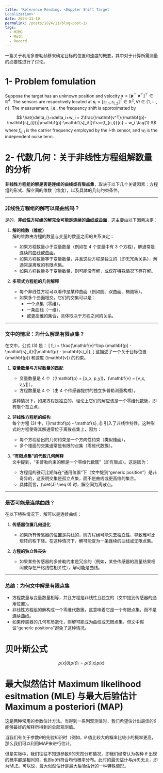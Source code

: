 ```yaml
---
title: 'Reference Reading: <Doppler Shift Target
Localization>'
date: 2024-11-10
permalink: /posts/2024/11/blog-post-1/
tags:
  - MIMO
  - Math
  - Record
---
```



一篇关于利用多普勒频移来确定目标的位置和速度的概要，其中对于计算所需测量的必要性进行了讨论。


1- Problem fomulation
===
Suppose the target has an unknown position and velocity $\mathbf{x}=[{\mathbf{p}}^{\top}~\mathbf{v}^{\top}]^{\top}\in\mathbb{R}^{4}$. The sensors are respectively located at $\mathbf{s}_i=[s_{i,1}, s_{i,2}]^T \in \mathbb{R}^2, \forall i \in \{1,\cdots, n\}$. The measurement, i,e., the frequency shift is approximated by

$$
\hat{\delta_i}=\delta_i+w_i
              = 2\frac{\mathbf{v^T}(\mathbf{p}-\mathbf{s}_i)}{\|\mathbf{p}-\mathbf{s}_i\|}\frac{f_{c,i}}{c} + w_i
              \tag{1}
$$
where ${f_{c,i}}$ is the carrier frequency employed by the $i$-th sensor, and $w_i$ is the independent noise term.


2- 代数几何：关于非线性方程组解数量的分析
======
**非线性方程组的解是否是连续的曲线或有限点集**，取决于以下几个关键因素：方程组的形式、解空间的维数（维度），以及具体的几何约束条件。

---

### **非线性方程组的解可以是曲线吗？**
是的，**非线性方程组的解完全可能是连续的曲线或曲面**，这主要由以下因素决定：

1. **解的维数（维度）**  
   解的维数由方程的数量与变量的数量之间的关系决定：
   - 如果方程数量小于变量数量（例如在 4 个变量中有 3 个方程），解通常是连续的曲线或曲面。
   - 如果方程数量等于变量数量，并且这些方程是独立的（即无冗余关系），解通常是离散的有限点集。
   - 如果方程数量多于变量数量，则可能没有解，或仅在特殊情况下存在解。

2. **多项式方程组的几何解释**  
   - 每个非线性方程可以看作是某种曲面（例如圆、双曲面、椭圆等）。
   - 如果多个曲面相交，它们的交集可以是：
     - 一个点集（零维），
     - 一条曲线（一维），
     - 或更高维的集合，具体取决于方程之间的关系。

---

### **文中的情况：为什么解是有限点集？**

在文中，公式 (3) 是：
\[
f_i = \frac{\mathbf{v}^\top (\mathbf{p} - \mathbf{s}_i)}{\|\mathbf{p} - \mathbf{s}_i\|},
\]
这描述了一个关于目标位置 \(\mathbf{p}\) 和速度 \(\mathbf{v}\) 的约束。

1. **变量数量与方程数量的匹配**  
   - 变量数量是 4 个（\(\mathbf{p} = [p_x, p_y]\)，\(\mathbf{v} = [v_x, v_y]\)），
   - 方程数量是 4 个（由 4 个传感器提供的独立多普勒测量构成）。  

   这种情况下，如果方程是独立的，理论上它们的解应该是一个零维代数簇，即有限个孤立点。

2. **非线性方程组的结构**  
   每个方程 (3) 中，\(\|\mathbf{p} - \mathbf{s}_i\|\) 引入了非线性特性。这种形式的方程使得其解通常位于离散点集上，因为：
   - 每个方程给出的几何约束是一个方向性约束（类似锥面），
   - 多个锥面的交集通常是有限的点集（零维代数簇）。

3. **“有限点集”的代数几何解释**  
   文中提到，“多普勒约束的解是一个零维代数簇”（即有限点）。这是因为：
   - 方程组的雅可比矩阵在“通用位置”下（文中提到“generic position”）是非奇异的，这表明交集是孤立点集，而不是曲线或更高维的集合。
   - 具体而言，\(\det(J) \neq 0\) 时，解空间为离散点。

---

### **是否可能是连续曲线？**
在以下特殊情况下，解可以是连续曲线：

1. **传感器位置几何退化**  
   - 如果所有传感器的位置是共线的，则方程组可能失去独立性，导致雅可比矩阵的秩下降。在这种情况下，解可能变为一条连续的曲线或无限点集。

2. **方程的独立性丧失**  
   - 如果某些传感器的多普勒约束是冗余的（例如，某些传感器的测量结果相同或存在严格线性相关性），解可能是曲线。

---

### **总结：为何文中解是有限点集**
- 方程数量与变量数量相等，并且方程是非线性且独立的（文中提到传感器的通用位置）。
- 非线性方程组的解构成一个零维代数簇，这意味着它是一个有限点集，而不是连续曲线。
- 如果传感器的几何布局退化，则解可能成为曲线或无限点集，但文中假设“generic positions”避免了这种情况。



贝叶斯公式
======
$$p(x|\theta)p(\theta)=p(\theta|x)p(x) \tag{2} $$

最大似然估计 Maximum likelihood esitmation (MLE) 与最大后验估计 Maximum a posteriori (MAP) 
======
这是两种常用的参数估计方法。当得到一系列观测值时，我们希望估计出最佳的$\theta$能够最好的解释所得到的全部观测值。

当我们有关于参数$\theta$的先验知识时（例如，$\theta$ 值比较大的概率比较小的概率更高，那么我们可以利用MAP来进行估计。

但是实际中，我们往往不知道参数$\theta$的天然分布情况，即我们经常认为各种 $\theta$ 出现的概率都是相同的，也即$p(\theta)$符合均匀概率分布。此时的最优估计与$p(\theta)$无关，即为MLE。可以说，最大似然估计是最大后验估计的一种特殊情形。